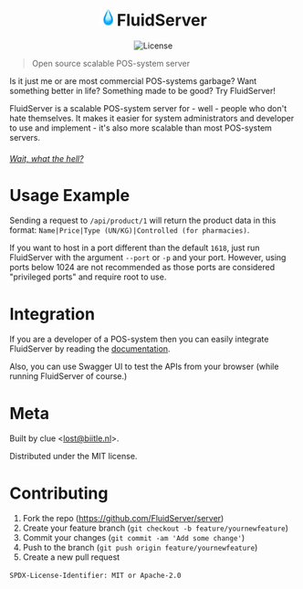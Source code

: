 <p align="center">

<h1 align="center"><img src="data/favicon.png" width="30px" alt="Icon" title="Icon">FluidServer</h1>

<p align="center">
<img src="https://img.shields.io/github/license/FluidServer/server" alt="License" title="License" >
</p>

</p>

> Open source scalable POS-system server

Is it just me or are most commercial POS-systems garbage? Want something better in life? Something made to be good? Try FluidServer!

FluidServer is a scalable POS-system server for - well - people who don't hate themselves. It makes it easier for system administrators and developer to use and implement - it's also more scalable than most POS-system servers.
###### [Wait, what the hell?](https://gist.github.com/fgclue/67781ee2f4d3a218d8ca22e4e1024bc5)

<!--
# Installation
## Windows

Go to `fs.biitle.nl` and click on <button style="background-color: #19b4fe; border: 0px solid black; border-radius: 3px; padding: 3px 6px; color: white;">Download FluidServer</button>.

Open the installer and follow the steps, after that, you can run FluidServer.

## Linux (and Mac)
Run `curl fs.biitle.nl/install.sh | bash` to install FluidServer, follow the steps and run FluidServer from where you installed it to.

## Installerless
Clone the git repo by typing `git clone https://github.com/fgclue/fluidserver` and run the `make install`. Run `python api.py` to run FluidServer.
-->

# Usage Example

Sending a request to `/api/product/1` will return the product data in this format:
`Name|Price|Type (UN/KG)|Controlled (for pharmacies)`.

If you want to host in a port different than the default `1618`, just run FluidServer with the argument `--port` or `-p` and your port. However, using ports below 1024 are not recommended as those ports are considered "privileged ports" and require root to use.

# Integration
If you are a developer of a POS-system then you can easily integrate FluidServer by reading the [documentation](/docslinkhere).

Also, you can use Swagger UI to test the APIs from your browser (while running FluidServer of course.)

# Meta
Built by clue <<lost@biitle.nl>>.

Distributed under the MIT license.

# Contributing
1. Fork the repo (https://github.com/FluidServer/server)
2. Create your feature branch (`git checkout -b feature/yournewfeature`)
3. Commit your changes (`git commit -am 'Add some change'`)
4. Push to the branch (`git push origin feature/yournewfeature`)
5. Create a new pull request

`SPDX-License-Identifier: MIT or Apache-2.0`